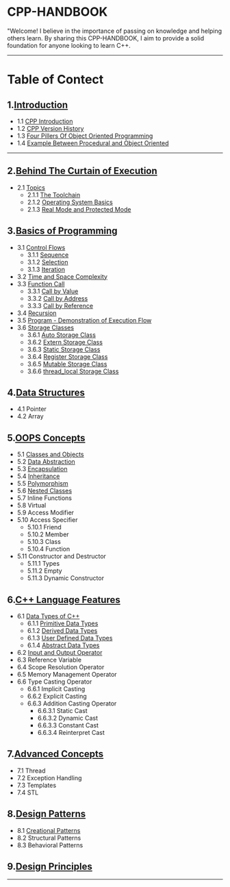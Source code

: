 # CPP-HANDBOOK
"Welcome! I believe in the importance of passing on knowledge and helping others learn. By sharing this CPP-HANDBOOK, I aim to provide a solid foundation for anyone looking to learn C++.
<br>

---

# Table of Contect

## 1.[Introduction](https://github.com/ingaleshubhankar/CPP-HANDBOOK/tree/main/Introduction#Introduction)
- 1.1 [CPP Introduction](https://github.com/ingaleshubhankar/CPP-HANDBOOK/tree/main/Introduction#CPP-Introduction)
- 1.2 [CPP Version History](https://github.com/ingaleshubhankar/CPP-HANDBOOK/tree/main/Introduction#cpp-versions-history)
- 1.3 [Four Pillers Of Object Oriented Programming](https://github.com/ingaleshubhankar/CPP-HANDBOOK/tree/main/Introduction#the-four-pillars-of-object-oriented-programming)
- 1.4 [Example Between Procedural and Object Oriented](https://github.com/ingaleshubhankar/CPP-HANDBOOK/tree/main/Introduction#difference-between-procedural-and-object-oriented-programs)

---

## 2.[Behind The Curtain of Execution](https://github.com/ingaleshubhankar/CPP-HANDBOOK/tree/main/Behind%20the%20Curtain%20of%20Execution#Behind-the-curtain-of-execution)
 - 2.1 [Topics](https://github.com/ingaleshubhankar/CPP-HANDBOOK/tree/main/Behind%20the%20Curtain%20of%20Execution#topics)
    - 2.1.1 [The Toolchain](https://github.com/ingaleshubhankar/CPP-HANDBOOK/blob/main/Behind%20the%20Curtain%20of%20Execution/The%20Toolchain.md#the-toolchain)
    - 2.1.2 [Operating System Basics](https://github.com/ingaleshubhankar/CPP-HANDBOOK/blob/main/Behind%20the%20Curtain%20of%20Execution/Operating%20System%20Basics.md#Operating-System-Basics)
    - 2.1.3 [Real Mode and Protected Mode](https://github.com/ingaleshubhankar/CPP-HANDBOOK/blob/main/Behind%20the%20Curtain%20of%20Execution/Real%20Mode%20and%20Protected%20Mode.md#real-mode-protected-mode)

    

## 3.[Basics of Programming](https://github.com/ingaleshubhankar/CPP-HANDBOOK/tree/main/Basics%20of%20programming#basics-of-programming)
 - 3.1 [Control Flows](https://github.com/ingaleshubhankar/CPP-HANDBOOK/tree/main/Basics%20of%20programming#control-flow)
    - 3.1.1 [Sequence](https://github.com/ingaleshubhankar/CPP-HANDBOOK/blob/main/Basics%20of%20programming/ControlFlow.md#1-sequence)
	- 3.1.2 [Selection](https://github.com/ingaleshubhankar/CPP-HANDBOOK/blob/main/Basics%20of%20programming/ControlFlow.md#2-iteration)
	- 3.1.3 [Iteration](https://github.com/ingaleshubhankar/CPP-HANDBOOK/blob/main/Basics%20of%20programming/ControlFlow.md#3-selection)
 - 3.2 [Time and Space Complexity](https://github.com/ingaleshubhankar/CPP-HANDBOOK/tree/main/Basics%20of%20programming#time-and-space-complexity)
 - 3.3 [Function Call](https://github.com/ingaleshubhankar/CPP-HANDBOOK/blob/main/Basics%20of%20programming/FunctionCall.md)
    - 3.3.1 [Call by Value](https://github.com/ingaleshubhankar/CPP-HANDBOOK/blob/main/Basics%20of%20programming/FunctionCall.md#1-call-by-value)
    - 3.3.2 [Call by Address](https://github.com/ingaleshubhankar/CPP-HANDBOOK/blob/main/Basics%20of%20programming/FunctionCall.md#2-call-by-address)
    - 3.3.3 [Call by Reference](https://github.com/ingaleshubhankar/CPP-HANDBOOK/blob/main/Basics%20of%20programming/FunctionCall.md#3-call-by-reference)
 - 3.4 [Recursion](https://github.com/ingaleshubhankar/CPP-HANDBOOK/blob/main/Basics%20of%20programming/Recursion.md)
 - 3.5 [Program - Demonstration of Execution Flow](https://github.com/ingaleshubhankar/CPP-HANDBOOK/blob/main/Basics%20of%20programming/DemonstractionOfProgramExecution.md)
 - 3.6 [Storage Classes](https://github.com/ingaleshubhankar/CPP-HANDBOOK/blob/main/Basics%20of%20programming/StorageClasses.md)
    - 3.6.1 [Auto Storage Class](https://github.com/ingaleshubhankar/CPP-HANDBOOK/blob/main/Basics%20of%20programming/StorageClasses.md#1-auto-storage-class)
    - 3.6.2 [Extern Storage Class](https://github.com/ingaleshubhankar/CPP-HANDBOOK/blob/main/Basics%20of%20programming/StorageClasses.md#2-extern-storage-class)
    - 3.6.3 [Static Storage Class](https://github.com/ingaleshubhankar/CPP-HANDBOOK/blob/main/Basics%20of%20programming/StorageClasses.md#3-static-storage-class)
    - 3.6.4 [Register Storage Class](https://github.com/ingaleshubhankar/CPP-HANDBOOK/blob/main/Basics%20of%20programming/StorageClasses.md#4-register-storage-class)
    - 3.6.5 [Mutable Storage Class](https://github.com/ingaleshubhankar/CPP-HANDBOOK/blob/main/Basics%20of%20programming/StorageClasses.md#5-mutable-storage-class)
    - 3.6.6 [thread_local Storage Class](https://github.com/ingaleshubhankar/CPP-HANDBOOK/blob/main/Basics%20of%20programming/StorageClasses.md#5-thread_local-storage-class)


## 4.[Data Structures](https://github.com/ingaleshubhankar/CPP-HANDBOOK/tree/main/Data%20Structures#data-structure)
 - 4.1 Pointer
 - 4.2 Array



## 5.[OOPS Concepts](https://github.com/ingaleshubhankar/CPP-HANDBOOK/tree/main/OOPS%20Concepts)
 - 5.1 [Classes and Objects](https://github.com/ingaleshubhankar/CPP-HANDBOOK/tree/main/OOPS%20Concepts#classes-and-objects)
 - 5.2 [Data Abstraction](https://github.com/ingaleshubhankar/CPP-HANDBOOK/tree/main/OOPS%20Concepts#data-abstraction)
 - 5.3 [Encapsulation](https://github.com/ingaleshubhankar/CPP-HANDBOOK/tree/main/OOPS%20Concepts#encapsulation)
 - 5.4 [Inheritance](https://github.com/ingaleshubhankar/CPP-HANDBOOK/tree/main/OOPS%20Concepts#inheritance)
 - 5.5 [Polymorphism](https://github.com/ingaleshubhankar/CPP-HANDBOOK/tree/main/OOPS%20Concepts#polymorphism)
 - 5.6 [Nested Classes](https://github.com/ingaleshubhankar/CPP-HANDBOOK/blob/main/OOPS%20Concepts/NestedClasses.md)
 - 5.7 Inline Functions
 - 5.8 Virtual
 - 5.9 Access Modifier
 - 5.10 Access Specifier
    - 5.10.1 Friend
    - 5.10.2 Member
    - 5.10.3 Class
    - 5.10.4 Function
 - 5.11 Constructor and Destructor
    - 5.11.1 Types
    - 5.11.2 Empty
    - 5.11.3 Dynamic Constructor


## 6.[C++ Language Features](https://github.com/ingaleshubhankar/CPP-HANDBOOK/blob/main/C%2B%2B%20Language%20Features/README.md)
 - 6.1 [Data Types of C++](https://github.com/ingaleshubhankar/CPP-HANDBOOK/blob/main/C%2B%2B%20Language%20Features/README.md#data-types)
    - 6.1.1 [Primitive Data Types](https://github.com/ingaleshubhankar/CPP-HANDBOOK/blob/main/C%2B%2B%20Language%20Features/README.md#1-basic-primitive-data-types)
    - 6.1.2 [Derived Data Types](https://github.com/ingaleshubhankar/CPP-HANDBOOK/blob/main/C%2B%2B%20Language%20Features/README.md#2-derived-data-types)
    - 6.1.3 [User Defined Data Types](https://github.com/ingaleshubhankar/CPP-HANDBOOK/blob/main/C%2B%2B%20Language%20Features/README.md#3-user-defined-data-types)
    - 6.1.4 [Abstract Data Types](https://github.com/ingaleshubhankar/CPP-HANDBOOK/blob/main/C%2B%2B%20Language%20Features/README.md#4-abstract-or-void-data-type)
 - 6.2 [Input and Output Operator](https://github.com/ingaleshubhankar/CPP-HANDBOOK/blob/main/C%2B%2B%20Language%20Features/InputOutputOpr.md)
 - 6.3 Reference Variable
 - 6.4 Scope Resolution Operator
 - 6.5 Memory Management Operator
 - 6.6 Type Casting Operator
    - 6.6.1 Implicit Casting
    - 6.6.2 Explicit Casting
    - 6.6.3 Addition Casting Operator
        - 6.6.3.1 Static Cast
        - 6.6.3.2 Dynamic Cast
        - 6.6.3.3 Constant Cast
        - 6.6.3.4 Reinterpret Cast


## 7.[Advanced Concepts](https://github.com/ingaleshubhankar/CPP-HANDBOOK/tree/main/Data%20Structures#data-structure)
 - 7.1 Thread
 - 7.2 Exception Handling
 - 7.3 Templates
 - 7.4 STL


## 8.[Design Patterns](https://github.com/ingaleshubhankar/CPP-HANDBOOK/blob/main/Design%20Patterns/README.md)
 - 8.1 [Creational Patterns](https://github.com/ingaleshubhankar/CPP-HANDBOOK/blob/main/Design%20Patterns/Creational_Patterns.md)
 - 8.2 Structural Patterns
 - 8.3 Behavioral Patterns

## 9.[Design Principles](https://github.com/ingaleshubhankar/CPP-HANDBOOK/tree/main/Data%20Structures#data-structure)



---

